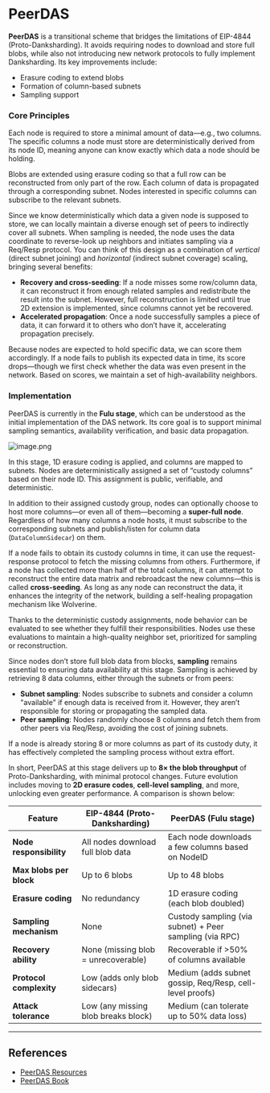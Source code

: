 
# PeerDAS

**PeerDAS** is a transitional scheme that bridges the limitations of EIP-4844 (Proto-Danksharding). It avoids requiring nodes to download and store full blobs, while also not introducing new network protocols to fully implement Danksharding. Its key improvements include:

* Erasure coding to extend blobs
* Formation of column-based subnets
* Sampling support

### **Core Principles**

Each node is required to store a minimal amount of data—e.g., two columns. The specific columns a node must store are deterministically derived from its node ID, meaning anyone can know exactly which data a node should be holding.

Blobs are extended using erasure coding so that a full row can be reconstructed from only part of the row. Each column of data is propagated through a corresponding subnet. Nodes interested in specific columns can subscribe to the relevant subnets.

Since we know deterministically which data a given node is supposed to store, we can locally maintain a diverse enough set of peers to indirectly cover all subnets. When sampling is needed, the node uses the data coordinate to reverse-look up neighbors and initiates sampling via a Req/Resp protocol. You can think of this design as a combination of *vertical* (direct subnet joining) and *horizontal* (indirect subnet coverage) scaling, bringing several benefits:

* **Recovery and cross-seeding**: If a node misses some row/column data, it can reconstruct it from enough related samples and redistribute the result into the subnet. However, full reconstruction is limited until true 2D extension is implemented, since columns cannot yet be recovered.
* **Accelerated propagation**: Once a node successfully samples a piece of data, it can forward it to others who don’t have it, accelerating propagation precisely.

Because nodes are expected to hold specific data, we can score them accordingly. If a node fails to publish its expected data in time, its score drops—though we first check whether the data was even present in the network. Based on scores, we maintain a set of high-availability neighbors.

### **Implementation**

PeerDAS is currently in the **Fulu stage**, which can be understood as the initial implementation of the DAS network. Its core goal is to support minimal sampling semantics, availability verification, and basic data propagation.

![image.png](/en/peerdas.png)

In this stage, 1D erasure coding is applied, and columns are mapped to subnets. Nodes are deterministically assigned a set of “custody columns” based on their node ID. This assignment is public, verifiable, and deterministic.

In addition to their assigned custody group, nodes can optionally choose to host more columns—or even all of them—becoming a **super-full node**. Regardless of how many columns a node hosts, it must subscribe to the corresponding subnets and publish/listen for column data (`DataColumnSidecar`) on them.

If a node fails to obtain its custody columns in time, it can use the request-response protocol to fetch the missing columns from others. Furthermore, if a node has collected more than half of the total columns, it can attempt to reconstruct the entire data matrix and rebroadcast the new columns—this is called **cross-seeding**. As long as any node can reconstruct the data, it enhances the integrity of the network, building a self-healing propagation mechanism like Wolverine.

Thanks to the deterministic custody assignments, node behavior can be evaluated to see whether they fulfill their responsibilities. Nodes use these evaluations to maintain a high-quality neighbor set, prioritized for sampling or reconstruction.

Since nodes don’t store full blob data from blocks, **sampling** remains essential to ensuring data availability at this stage. Sampling is achieved by retrieving 8 data columns, either through the subnets or from peers:

* **Subnet sampling**: Nodes subscribe to subnets and consider a column "available" if enough data is received from it. However, they aren’t responsible for storing or propagating the sampled data.
* **Peer sampling**: Nodes randomly choose 8 columns and fetch them from other peers via Req/Resp, avoiding the cost of joining subnets.

If a node is already storing 8 or more columns as part of its custody duty, it has effectively completed the sampling process without extra effort.

In short, PeerDAS at this stage delivers up to **8× the blob throughput** of Proto-Danksharding, with minimal protocol changes. Future evolution includes moving to **2D erasure codes**, **cell-level sampling**, and more, unlocking even greater performance. A comparison is shown below:

| Feature                 | EIP-4844 (Proto-Danksharding)       | PeerDAS (Fulu stage)                                     |
| ----------------------- | ----------------------------------- | -------------------------------------------------------- |
| **Node responsibility** | All nodes download full blob data   | Each node downloads a few columns based on NodeID        |
| **Max blobs per block** | Up to 6 blobs                       | Up to 48 blobs                                           |
| **Erasure coding**      | No redundancy                       | 1D erasure coding (each blob doubled)                    |
| **Sampling mechanism**  | None                                | Custody sampling (via subnet) + Peer sampling (via RPC)  |
| **Recovery ability**    | None (missing blob = unrecoverable) | Recoverable if >50% of columns available                 |
| **Protocol complexity** | Low (adds only blob sidecars)       | Medium (adds subnet gossip, Req/Resp, cell-level proofs) |
| **Attack tolerance**    | Low (any missing blob breaks block) | Medium (can tolerate up to 50% data loss)                |

---

## References

* [PeerDAS Resources](https://hackmd.io/@fradamt/peer-das-resources)
* [PeerDAS Book](https://hackmd.io/@manunalepa/peerDAS/)
